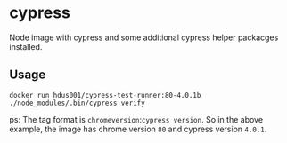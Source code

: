 # cypress

Node image with cypress and some additional cypress helper packacges installed.

## Usage

`docker run hdus001/cypress-test-runner:80-4.0.1b ./node_modules/.bin/cypress verify`

ps: The tag format is `chromeversion`:`cypress version`. So in the above example, the image has chrome version `80` and cypress version `4.0.1`.